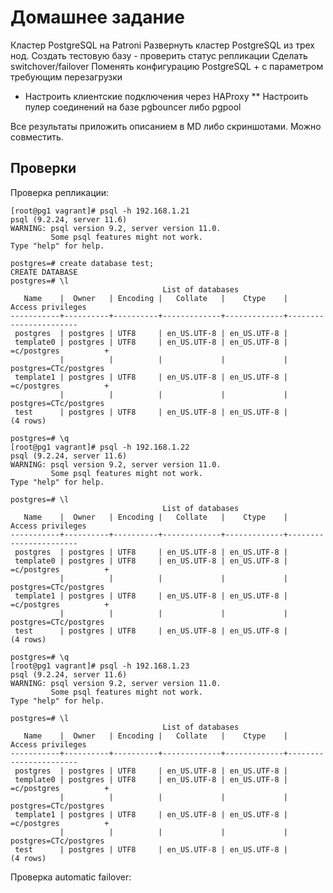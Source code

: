 # Домашнее задание
Кластер PostgreSQL на Patroni
Развернуть кластер PostgreSQL из трех нод. Создать тестовую базу - проверить статус репликации
Сделать switchover/failover
Поменять конфигурацию PostgreSQL + с параметром требующим перезагрузки
* Настроить клиентские подключения через HAProxy
** Настроить пулер соединений на базе pgbouncer либо pgpool

Все результаты приложить описанием в MD либо скриншотами. Можно совместить.

## Проверки
Проверка репликации:

```console
[root@pg1 vagrant]# psql -h 192.168.1.21
psql (9.2.24, server 11.6)
WARNING: psql version 9.2, server version 11.0.
         Some psql features might not work.
Type "help" for help.

postgres=# create database test;
CREATE DATABASE
postgres=# \l
                                  List of databases
   Name    |  Owner   | Encoding |   Collate   |    Ctype    |   Access privileges   
-----------+----------+----------+-------------+-------------+-----------------------
 postgres  | postgres | UTF8     | en_US.UTF-8 | en_US.UTF-8 | 
 template0 | postgres | UTF8     | en_US.UTF-8 | en_US.UTF-8 | =c/postgres          +
           |          |          |             |             | postgres=CTc/postgres
 template1 | postgres | UTF8     | en_US.UTF-8 | en_US.UTF-8 | =c/postgres          +
           |          |          |             |             | postgres=CTc/postgres
 test      | postgres | UTF8     | en_US.UTF-8 | en_US.UTF-8 | 
(4 rows)

postgres=# \q
[root@pg1 vagrant]# psql -h 192.168.1.22
psql (9.2.24, server 11.6)
WARNING: psql version 9.2, server version 11.0.
         Some psql features might not work.
Type "help" for help.

postgres=# \l
                                  List of databases
   Name    |  Owner   | Encoding |   Collate   |    Ctype    |   Access privileges   
-----------+----------+----------+-------------+-------------+-----------------------
 postgres  | postgres | UTF8     | en_US.UTF-8 | en_US.UTF-8 | 
 template0 | postgres | UTF8     | en_US.UTF-8 | en_US.UTF-8 | =c/postgres          +
           |          |          |             |             | postgres=CTc/postgres
 template1 | postgres | UTF8     | en_US.UTF-8 | en_US.UTF-8 | =c/postgres          +
           |          |          |             |             | postgres=CTc/postgres
 test      | postgres | UTF8     | en_US.UTF-8 | en_US.UTF-8 | 
(4 rows)

postgres=# \q
[root@pg1 vagrant]# psql -h 192.168.1.23
psql (9.2.24, server 11.6)
WARNING: psql version 9.2, server version 11.0.
         Some psql features might not work.
Type "help" for help.

postgres=# \l
                                  List of databases
   Name    |  Owner   | Encoding |   Collate   |    Ctype    |   Access privileges   
-----------+----------+----------+-------------+-------------+-----------------------
 postgres  | postgres | UTF8     | en_US.UTF-8 | en_US.UTF-8 | 
 template0 | postgres | UTF8     | en_US.UTF-8 | en_US.UTF-8 | =c/postgres          +
           |          |          |             |             | postgres=CTc/postgres
 template1 | postgres | UTF8     | en_US.UTF-8 | en_US.UTF-8 | =c/postgres          +
           |          |          |             |             | postgres=CTc/postgres
 test      | postgres | UTF8     | en_US.UTF-8 | en_US.UTF-8 | 
(4 rows)
```

Проверка automatic failover:
